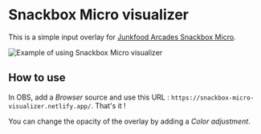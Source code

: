 # Snackbox Micro visualizer

This is a simple input overlay for [Junkfood Arcades Snackbox Micro](https://junkfoodarcades.com/collections/snack-box-micro).

![Example of using Snackbox Micro visualizer](./.github/readme-images/preview.gif)

## How to use

In OBS, add a _Browser_ source and use this URL : `https://snackbox-micro-visualizer.netlify.app/`. That's it !

You can change the opacity of the overlay by adding a _Color adjustment_.
